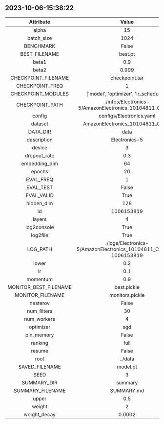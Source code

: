 
## 2023-10-06-15:38:22 


|  Attribute   |   Value   |
| :-------------: | :-----------: |
|  alpha  |   15    |
|  batch_size  |   1024    |
|  BENCHMARK  |   False    |
|  BEST_FILENAME  |   best.pt    |
|  beta1  |   0.9    |
|  beta2  |   0.999    |
|  CHECKPOINT_FILENAME  |   checkpoint.tar    |
|  CHECKPOINT_FREQ  |   1    |
|  CHECKPOINT_MODULES  |   ['model', 'optimizer', 'lr_scheduler']    |
|  CHECKPOINT_PATH  |   ./infos/Electronics-5/AmazonElectronics_10104811_Chron/3    |
|  config  |   configs/Electronics.yaml    |
|  dataset  |   AmazonElectronics_10104811_Chron    |
|  DATA_DIR  |   data    |
|  description  |   Electronics-5    |
|  device  |   3    |
|  dropout_rate  |   0.3    |
|  embedding_dim  |   64    |
|  epochs  |   20    |
|  EVAL_FREQ  |   1    |
|  EVAL_TEST  |   False    |
|  EVAL_VALID  |   True    |
|  hidden_dim  |   128    |
|  id  |   1006153819    |
|  layers  |   4    |
|  log2console  |   True    |
|  log2file  |   True    |
|  LOG_PATH  |   ./logs/Electronics-5/AmazonElectronics_10104811_Chron/3-1006153819    |
|  lower  |   0.2    |
|  lr  |   0.1    |
|  momentum  |   0.9    |
|  MONITOR_BEST_FILENAME  |   best.pickle    |
|  MONITOR_FILENAME  |   monitors.pickle    |
|  nesterov  |   False    |
|  num_filters  |   30    |
|  num_workers  |   4    |
|  optimizer  |   sgd    |
|  pin_memory  |   False    |
|  ranking  |   full    |
|  resume  |   False    |
|  root  |   ../data    |
|  SAVED_FILENAME  |   model.pt    |
|  SEED  |   3    |
|  SUMMARY_DIR  |   summary    |
|  SUMMARY_FILENAME  |   SUMMARY.md    |
|  upper  |   0.5    |
|  weight  |   2    |
|  weight_decay  |   0.0002    |
